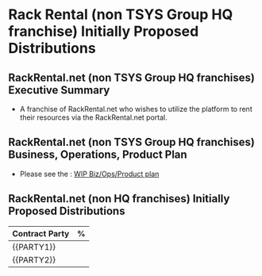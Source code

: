 # Rack Rental (non TSYS Group HQ franchise) Initially Proposed Distributions

## RackRental.net (non TSYS Group HQ franchises) Executive Summary 

- A franchise of RackRental.net who wishes to utilize the platform to rent their resources via the RackRental.net portal.

## RackRental.net (non TSYS Group HQ franchises) Business, Operations, Product Plan

- Please see the : [WIP Biz/Ops/Product plan](https://git.knownelement.com/MerchantsOfHope.org/MerchantsOfHope.org-bizopprodplan)

## RackRental.net (non HQ franchises) Initially Proposed Distributions

| Contract Party | %|
| -------------- | ----------------------- |
| {{PARTY1}}     |                     |
| {{PARTY2}}     |                         |